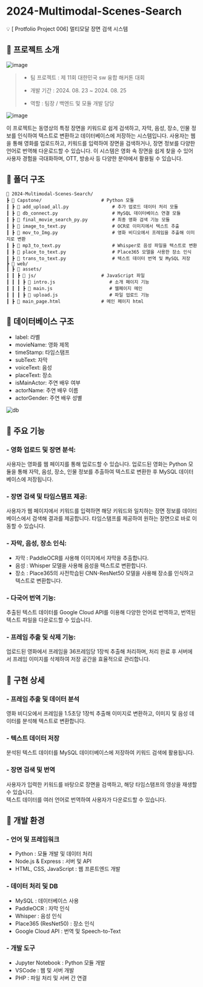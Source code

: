 # 2024-Multimodal-Scenes-Search
💡 [ Protfolio Project 006] 멀티모달 장면 검색 시스템

## 📌 프로젝트 소개
![image](https://github.com/user-attachments/assets/35e499a4-45f2-49f2-bdd3-64d508d34234)  

>* 팀 프로젝트 : 제 11회 대한민국 sw 융합 해커톤 대회
>  
>* 개발 기간 : 2024. 08. 23 ~ 2024. 08. 25
>  
>* 역할 : 팀장 / 백엔드 및 모듈 개발 담당  
  
![image](https://github.com/user-attachments/assets/a94daa70-973b-49c5-8fab-969216735140)

이 프로젝트는 동영상의 특정 장면을 키워드로 쉽게 검색하고, 자막, 음성, 장소, 인물 정보를 인식하여 텍스트로 변환하고 데이터베이스에 저장하는 시스템입니다. 사용자는 웹을 통해 영화를 업로드하고, 키워드를 입력하여 장면을 검색하거나, 장면 정보를 다양한 언어로 번역해 다운로드할 수 있습니다. 이 시스템은 영화 속 장면을 쉽게 찾을 수 있어 사용자 경험을 극대화하며, OTT, 방송사 등 다양한 분야에서 활용될 수 있습니다.


## 📌 폴더 구조
    📂 2024-Multimodal-Scenes-Search/  
    ┣ 📂 Capstone/                      # Python 모듈  
    ┃ ┣ 📜 add_upload_all.py                # 추가 업로드 데이터 처리 모듈  
    ┃ ┣ 📜 db_connect.py                    # MySQL 데이터베이스 연결 모듈  
    ┃ ┣ 🔎 final_movie_search_py.py         # 최종 영화 검색 기능 모듈  
    ┃ ┣ 📜 image_to_text.py                 # OCR로 이미지에서 텍스트 추출  
    ┃ ┣ 📜 mov_to_Img.py                    # 영화 비디오에서 프레임을 추출해 이미지로 변환  
    ┃ ┣ 📜 mp3_to_text.py                   # Whisper로 음성 파일을 텍스트로 변환  
    ┃ ┣ 📜 place_to_text.py                 # Place365 모델을 사용한 장소 인식  
    ┃ ┣ 📜 trans_to_text.py                 # 텍스트 데이터 번역 및 MySQL 저장  
    ┣ 📂 web/                       
    ┃ ┣ 📂 assets/                     
    ┃ ┃ ┣ 📂 js/                        # JavaScript 파일   
    ┃ ┃ ┃ ┣ 📜 intro.js                    # 소개 페이지 기능  
    ┃ ┃ ┃ ┣ 📜 main.js                     # 웹페이지 메인  
    ┃ ┃ ┃ ┣ 📜 upload.js                   # 파일 업로드 기능  
    ┃ ┣ 🔎 main_page.html               # 메인 페이지 html

## 📌 데이터베이스 구조
 - label: 라벨  
 - movieName: 영화 제목  
 - timeStamp: 타임스탬프  
 - subText: 자막  
 - voiceText: 음성  
 - placeText: 장소  
 - isMainActor: 주연 배우 여부  
 - actorName: 주연 배우 이름  
 - actorGender: 주연 배우 성별
   
![db](https://github.com/user-attachments/assets/a29ee678-4eb3-4c2b-b9bd-a0e9faf280c9)

## 📌 주요 기능
### - 영화 업로드 및 장면 분석:  
사용자는 영화를 웹 페이지를 통해 업로드할 수 있습니다. 업로드된 영화는 Python 모듈을 통해 자막, 음성, 장소, 인물 정보를 추출하여 텍스트로 변환한 후 MySQL 데이터베이스에 저장됩니다.

### - 장면 검색 및 타임스탬프 제공:  
사용자가 웹 페이지에서 키워드를 입력하면 해당 키워드와 일치하는 장면 정보를 데이터베이스에서 검색해 결과를 제공합니다. 타임스탬프를 제공하여 원하는 장면으로 바로 이동할 수 있습니다.

### - 자막, 음성, 장소 인식:
- 자막 : PaddleOCR를 사용해 이미지에서 자막을 추출합니다.  
- 음성 : Whisper 모델을 사용해 음성을 텍스트로 변환합니다.  
- 장소 : Place365의 사전학습된 CNN-ResNet50 모델을 사용해 장소를 인식하고 텍스트로 변환합니다.  

### - 다국어 번역 기능:
추출된 텍스트 데이터를 Google Cloud API를 이용해 다양한 언어로 번역하고, 번역된 텍스트 파일을 다운로드할 수 있습니다.  

### - 프레임 추출 및 삭제 기능:
업로드된 영화에서 프레임을 36프레임당 1장씩 추출해 처리하며, 처리 완료 후 서버에서 프레임 이미지를 삭제하여 저장 공간을 효율적으로 관리합니다.  

## 📌 구현 상세
### - 프레임 추출 및 데이터 분석
영화 비디오에서 프레임을 1.5초당 1장씩 추출해 이미지로 변환하고, 이미지 및 음성 데이터를 분석해 텍스트로 변환합니다.  

### - 텍스트 데이터 저장
분석된 텍스트 데이터를 MySQL 데이터베이스에 저장하여 키워드 검색에 활용됩니다.  

### - 장면 검색 및 번역
사용자가 입력한 키워드를  바탕으로 장면을 검색하고, 해당 타임스탬프의 영상을 재생할 수 있습니다.  
텍스트 데이터를 여러 언어로 번역하여 사용자가 다운로드할 수 있습니다.  


## 📌 개발 환경
### - 언어 및 프레임워크
- Python : 모듈 개발 및 데이터 처리
- Node.js & Express : 서버 및 API
- HTML, CSS, JavaScript : 웹 프론트엔드 개발

### - 데이터 처리 및 DB
- MySQL : 데이터베이스 사용
- PaddleOCR : 자막 인식
- Whisper : 음성 인식
- Place365 (ResNet50) : 장소 인식
- Google Cloud API : 번역 및 Speech-to-Text

### - 개발 도구
- Jupyter Notebook : Python 모듈 개발
- VSCode : 웹 및 서버 개발
- PHP : 파일 처리 및 서버 간 연결
 
